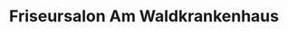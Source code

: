---
title: "Friseursalon Am Waldkrankenhaus"
url: /eisenberg/friseursalon-am-waldkrankenhaus/
shop: Friseur
---